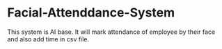 # Facial-Attenddance-System
This system is AI base. It will mark attendance of employee by their face and also add time in csv file.
